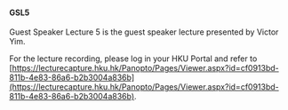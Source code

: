 #### GSL5

Guest Speaker Lecture 5 is the guest speaker lecture presented by Victor Yim. 

For the lecture recording, please log in your HKU Portal and refer to [https://lecturecapture.hku.hk/Panopto/Pages/Viewer.aspx?id=cf0913bd-811b-4e83-86a6-b2b3004a836b](https://lecturecapture.hku.hk/Panopto/Pages/Viewer.aspx?id=cf0913bd-811b-4e83-86a6-b2b3004a836b). 
